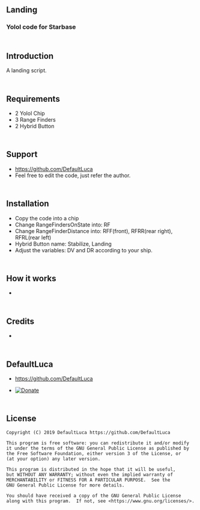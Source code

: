 ## Landing
### Yolol code for Starbase

## <br /> Introduction

A landing script.


## <br /> Requirements

- 2 Yolol Chip
- 3 Range Finders
- 2 Hybrid Button


## <br /> Support

-   https://github.com/DefaultLuca
-   Feel free to edit the code, just refer the author.


## <br /> Installation

- Copy the code into a chip
- Change RangeFindersOnState into: RF
- Change RangeFinderDistance into: RFF(front), RFRR(rear right), RFRL(rear left)
- Hybrid Button name: Stabilize, Landing
- Adjust the variables: DV and DR according to your ship.


## <br /> How it works

- 


## <br /> Credits

- 

## <br /> DefaultLuca

-    https://github.com/DefaultLuca

-   [![Donate](https://img.shields.io/badge/Donate-PayPal-green.svg)](https://www.paypal.com/cgi-bin/webscr?cmd=_s-xclick&hosted_button_id=YJRFFHWWFHDVG&source=url)


## <br /> License

    Copyright (C) 2019 DefaultLuca https://github.com/DefaultLuca

    This program is free software: you can redistribute it and/or modify
    it under the terms of the GNU General Public License as published by
    the Free Software Foundation, either version 3 of the License, or
    (at your option) any later version.

    This program is distributed in the hope that it will be useful,
    but WITHOUT ANY WARRANTY; without even the implied warranty of
    MERCHANTABILITY or FITNESS FOR A PARTICULAR PURPOSE.  See the
    GNU General Public License for more details.

    You should have received a copy of the GNU General Public License
    along with this program.  If not, see <https://www.gnu.org/licenses/>.
    
